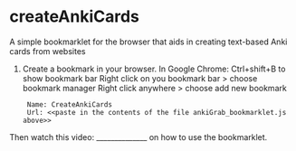 # createAnkiCards
A simple bookmarklet for the browser that aids in creating text-based Anki cards from websites

1) Create a bookmark in your browser.
In Google Chrome:
	Ctrl+shift+B to show bookmark bar
	Right click on you bookmark bar > choose bookmark manager
	Right click anywhere > choose add new bookmark
	
		Name: CreateAnkiCards
		Url: <<paste in the contents of the file ankiGrab_bookmarklet.js above>>
		

Then watch this video: ______________ on how to use the bookmarklet.

